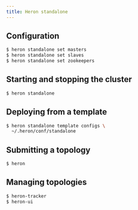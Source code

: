 ```yaml
---
title: Heron standalone
---
```




## Configuration

```bash
$ heron standalone set masters
$ heron standalone set slaves
$ heron standalone set zookeepers
```

## Starting and stopping the cluster

```bash
$ heron standalone
```

## Deploying from a template

```bash
$ heron standalone template configs \
  ~/.heron/conf/standalone
```

## Submitting a topology

```bash
$ heron 
```

## Managing topologies

```bash
$ heron-tracker
$ heron-ui
```